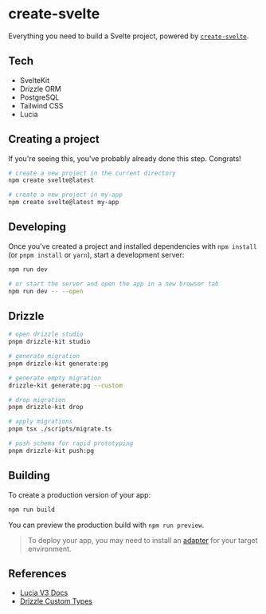 # create-svelte

Everything you need to build a Svelte project, powered by [`create-svelte`](https://github.com/sveltejs/kit/tree/main/packages/create-svelte).

## Tech

- SvelteKit
- Drizzle ORM
- PostgreSQL
- Tailwind CSS
- Lucia

## Creating a project

If you're seeing this, you've probably already done this step. Congrats!

```bash
# create a new project in the current directory
npm create svelte@latest

# create a new project in my-app
npm create svelte@latest my-app
```

## Developing

Once you've created a project and installed dependencies with `npm install` (or `pnpm install` or `yarn`), start a development server:

```bash
npm run dev

# or start the server and open the app in a new browser tab
npm run dev -- --open
```

## Drizzle

```bash
# open drizzle studio
pnpm drizzle-kit studio

# generate migration
pnpm drizzle-kit generate:pg

# generate empty migration
drizzle-kit generate:pg --custom

# drop migration
pnpm drizzle-kit drop

# apply migrations
pnpm tsx ./scripts/migrate.ts

# push schema for rapid prototyping
pnpm drizzle-kit push:pg
```

## Building

To create a production version of your app:

```bash
npm run build
```

You can preview the production build with `npm run preview`.

> To deploy your app, you may need to install an [adapter](https://kit.svelte.dev/docs/adapters) for your target environment.

## References

- [Lucia V3 Docs](https://github.com/lucia-auth/lucia/tree/v3/docs)
- [Drizzle Custom Types](https://github.com/drizzle-team/drizzle-orm/blob/main/docs/custom-types.lite.md)
